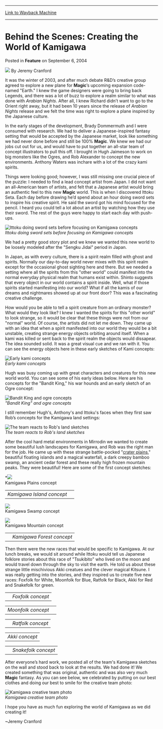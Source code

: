 
---
[Link to Wayback Machine](https://web.archive.org/web/20170731154736/http://magic.wizards.com/en/articles/archive/feature/behind-scenes-creating-world-kamigawa-2004-09-06)

[_metadata_:author]:- "Jeremy Cranford"
[_metadata_:description]:- "It was the winter of 2003, and after much debate R&D’s creative group agreed to explore a new plane for Magic’s upcoming expansion code-named `Earth.` I knew the game designers were going to bring back Legends, and there was a lot of buzz to explore a realm similar to what was done with Arabian Nights."
[_metadata_:generator]:- "Drupal 7 (http://drupal.org)"
[_metadata_:node]:- "631246"
[_metadata_:publish_date]:- "2004-09-06"
[_metadata_:source]:- "div-main-content"
[_metadata_:title]:- "Behind the Scenes: Creating the World of Kamigawa"
[_metadata_:wayback_capture_timestamp]:- "2017-07-31 15:47:36"
[_metadata_:wayback_raw_url]:- "https://web.archive.org/web/20170731154736id_/http://magic.wizards.com/en/articles/archive/feature/behind-scenes-creating-world-kamigawa-2004-09-06"
[_metadata_:wayback_url]:- "http://magic.wizards.com/en/articles/archive/feature/behind-scenes-creating-world-kamigawa-2004-09-06"
---


Behind the Scenes: Creating the World of Kamigawa
=================================================



 Posted in **Feature**
 on September 6, 2004 






![](https://media.magic.wizards.com/styles/auth_small/public/images/person/authorpic_JeremyCranford.jpg)
By Jeremy Cranford











It was the winter of 2003, and after much debate R&D’s creative group agreed to explore a new plane for **Magic**’s upcoming expansion code-named "Earth." I knew the game designers were going to bring back Legends, and there was a lot of buzz to explore a realm similar to what was done with *Arabian Nights*. After all, I knew Richard didn’t want to go to the Orient right away, but it had been 10 years since the release of *Arabian Nights* release and we felt the time was right to explore a plane inspired by the Japanese culture.

In the early stages of the development, Brady Dommermuth and I were consumed with research. We had to deliver a Japanese-inspired fantasy setting that would be accepted by the Japanese market, look like something we had never done before and still be 100% **Magic**. We knew we had our jobs cut out for us, and would have to put together an all-star team of concept illustrators to pull this off. I brought in Hugh Jaimeson to work on big monsters like the Ogres, and Rob Alexander to concept the new environments. Anthony Waters was inchare with a lot of the crazy kami spirits.

Things were looking good; however, I was still missing one crucial piece of the puzzle: I needed to find a lead concept artist from Japan. I did not want an all-American team of artists, and felt that a Japanese artist would bring an authentic feel to this new **Magic** world. This is when I discovered Ittoku Seta. Each day before drawing he’d spend about an hour doing sword sets to inspire his creative spirit. He said the sword got his mind focused for the pencil. I heard you could tell a lot about an artist by watching how they use their sword. The rest of the guys were happy to start each day with push-ups.

![Ittoku doing sword sets before focusing on Kamigawa concepts](https://media.magic.wizards.com/image_legacy_migration/magic/images/mtgcom/fcpics/features/JCfeature_IttokuSword.jpg)  
*Ittoku doing sword sets before focusing on Kamigawa concepts*

We had a pretty good story plot and we knew we wanted this new world to be loosely modeled after the "Sengku Jidai" period in Japan.

In Japan, as with every culture, there is a spirit realm filled with ghost and spirits. Normally our day-to-day world never mixes with this spirit realm except for the occasional ghost sighting here and there. But we needed a setting where all the spirits from this "other world" could manifest into the normal everyday physical realm that humans exist within. Shinto suggests that every object in our world contains a spirit inside. Well, what if those spirits started manifesting into our world? What if all the kamis of our dreams and nightmares showed up at our front door? This was a fascinating creative challenge.

How would you be able to tell a spirit creature from an ordinary monster? What would they look like? I knew I wanted the spirits for this "other world" to look strange, so it would be clear that these things were not from our "normal" world. Of course, the artists did not let me down. They came up with an idea that when a spirit manifested into our world they would be a bit unstable, creating strange energy objects orbiting around itself. When a kami was killed or sent back to the spirit realm the objects would dissapear. The idea sounded solid. It was a great visual cue and we ran with it. You can see the energy objects here in these early sketches of Kami concepts:

![Early kami concepts](https://media.magic.wizards.com/image_legacy_migration/magic/images/mtgcom/fcpics/features/JCfeature_KamiConcepts.jpg)  
*Early kami concepts*


Hugh was busy coming up with great characters and creatures for this new world world. You can see some of his early ideas below. Here are his concepts for the "Bandit King," his war hounds and an early sketch of an Ogre concept: 


![Bandit King and ogre concepts](https://media.magic.wizards.com/image_legacy_migration/magic/images/mtgcom/fcpics/features/JCfeature_BanditKing.jpg)  
*"Bandit King" and ogre concepts*


I still remember Hugh's, Anthony's and Ittoku's faces when they first saw Rob’s concepts for the Kamigawa land settings:

![The team reacts to Rob's land sketches](https://media.magic.wizards.com/image_legacy_migration/magic/images/mtgcom/fcpics/features/JCfeature_TeamOne.jpg)  
*The team reacts to Rob's land sketches*

After the cool hard metal environments in Mirrodin we wanted to create some beautiful lush landscapes for Kamigawa, and Rob was the right man for the job. He came up with these strange battle-pocked "[crater plains](/en/articles/archive/araba-kamigawas-crater-plains-2004-08-31)," beautiful floating islands and a magical waterfall, a dark creepy bamboo swamp, an ancient cedar forest and these really high frozen mountain peaks. They were beautiful! Here are some of the first concept sketches:

*![](https://media.magic.wizards.com/image_legacy_migration/magic/images/mtgcom/fcpics/features/JCfeature_Plains1.jpg)  
 Kamigawa Plains concept   
  


|  |  |
| --- | --- |
| *Kamigawa Island concept* |  |

  
![](https://media.magic.wizards.com/image_legacy_migration/magic/images/mtgcom/fcpics/features/JCfeature_Swamp1.jpg)  
 Kamigawa Swamp concept   
  
![](https://media.magic.wizards.com/image_legacy_migration/magic/images/mtgcom/fcpics/features/JCfeature_Mountain1.jpg)  
 Kamigawa Mountain concept   
  


|  |  |
| --- | --- |
|  | *Kamigawa Forest concept* |*


Then there were the new races that would be specific to Kamigawa. At our lunch breaks, we would sit around while Ittoku would tell us Japanese folklore stories about this race of "Tsukibito" who lived on the moon and would travel down through the sky to visit the earth. He told us about these strange little mischivious Akki creatues and the clever magical Kitsune. I was really getting into the stories, and they inspired us to create five new races: Foxfolk for White, Moonfolk for Blue, Ratfolk for Black, Akki for Red and Snakefolk for green.



|  |  |
| --- | --- |
|  | *Foxfolk concept* |



|  |  |
| --- | --- |
| *Moonfolk concept* |  |



|  |  |
| --- | --- |
|  | *Ratfolk concept* |



|  |
| --- |
| *Akki concept* |



|  |  |
| --- | --- |
|  | *Snakefolk concept* |

After everyone’s hard work, we posted all of the team's Kamigawa sketches on the wall and stood back to look at the results. We had done it! We created something that was original, authentic and was also very much **Magic** fantasy. As you can see below, we celebrated by putting on our best clothes and doing our best to smile for the creative team photo:

![Kamigawa creative team photo](https://media.magic.wizards.com/image_legacy_migration/magic/images/mtgcom/fcpics/features/JCFeature_TeamTwo.jpg)  
*Kamigawa creative team photo*

I hope you have as much fun exploring the world of Kamigawa as we did creating it! 

~Jeremy Cranford 







